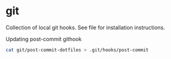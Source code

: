 # git

Collection of local git hooks. See file for installation instructions.

Updating post-commit githook
```bash
cat git/post-commit-dotfiles > .git/hooks/post-commit
```

